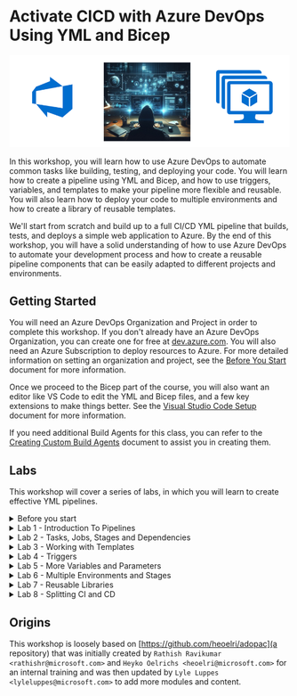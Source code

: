 # Activate CICD with Azure DevOps Using YML and Bicep

![hero](img/hero.png)

In this workshop, you will learn how to use Azure DevOps to automate common tasks like building, testing, and deploying your code. You will learn how to create a pipeline using YML and Bicep, and how to use triggers, variables, and templates to make your pipeline more flexible and reusable. You will also learn how to deploy your code to multiple environments and how to create a library of reusable templates.

We'll start from scratch and build up to a full CI/CD YML pipeline that builds, tests, and deploys a simple web application to Azure. By the end of this workshop, you will have a solid understanding of how to use Azure DevOps to automate your development process and how to create a reusable pipeline components that can be easily adapted to different projects and environments.

## Getting Started

You will need an Azure DevOps Organization and Project in order to complete this workshop. If you don't already have an Azure DevOps Organization, you can create one for free at [dev.azure.com](http://dev.azure.com). You will also need an Azure Subscription to deploy resources to Azure.  For more detailed information on setting an organization and project, see the [Before You Start](/Labs/lab0/before-you-start.md) document for more information.

Once we proceed to the Bicep part of the course, you will also want an editor like VS Code to edit the YML and Bicep files, and a few key extensions to make things better. See the [Visual Studio Code Setup](/Labs/lab0/Visual-Studio-Code.md) document for more information.

If you need additional Build Agents for this class, you can refer to the [Creating Custom Build Agents](/Labs/Build-Agents/README.md) document to assist you in creating them.

## Labs

This workshop will cover a series of labs, in which you will learn to create effective YML pipelines.

<!-- 
* [Lab 1 - Introduction](/Labs/lab1/lab1.md)
* [Lab 2 - Tasks, Jobs, Stages and Dependencies](/Labs/lab2/lab2.md)
* [Lab 3 - Working with Templates](labs/lab3/lab3.md)
* [Lab 4 - Triggers](/Labs/lab4/lab4.md)
* [Lab 5 - More About Variables and Parameters](/Labs/lab5/lab5.md)
* [Lab 6 - Using Multiple Environments and Stages](/Labs/lab6/lab6.md)
* [Lab 7 - Creating Reusable Libraries](/Labs/lab7/lab7.md)
* [Lab 8 - Splitting CI and CD](/Labs/lab8/lab8.md)
-->

<details>
  <summary>Before you start</summary>

* [Lab 0 - Before you start](/Labs/lab0/before-you-start.md)

</details>

<details>
  <summary>Lab 1 - Introduction To Pipelines</summary>

* [Lab 1 - Introduction](/Labs/lab1/lab1.md)
  * [Create a YAML-Pipeline via GUI](/Labs/lab1/lab1.md#11-create-a-yaml-pipeline-via-gui)
  * [Run your pipeline](/Labs/lab1/lab1.md#12-run-your-pipeline)
  * [Analyze the output](/Labs/lab1/lab1.md#13-analyze-the-output)
  * [Use the assistant to add tasks](/Labs/lab1/lab1.md#14-use-the-assistant-to-add-tasks)
  * [Extend the pipeline with variables](/Labs/lab1/lab1.md#15-extend-your-pipeline-with-variables)
  * [Check the pipeline within the repository](/Labs/lab1/lab1.md#16-check-the-pipeline-within-your-repository)

</details>

<details>
  <summary>Lab 2 - Tasks, Jobs, Stages and Dependencies</summary>
  
* [Lab 2 - Tasks, Jobs, Stages and Dependencies](/Labs/lab2/lab2.md)
  * [Separating Tasks into different Jobs](/Labs/lab2/lab2.md#21-separating-tasks-into-different-jobs)
  * [Adding dependencies between Jobs](/Labs/lab2/lab2.md#22-adding-dependencies-between-jobs)
  * [Splitting our pipeline into Stages](/Labs/lab2/lab2.md#23-splitting-our-pipeline-into-stages)
  * [Dependencies between Stages](/Labs/lab2/lab2.md#24-adding-dependencies-between-jobs-and-stages)
  * [Approvals](/Labs/lab2/lab2.md#25-approvals)

</details>

<details>
  <summary>Lab 3 - Working with Templates</summary>

* [Lab 3 - Working with Templates](labs/lab3/lab3.md)
  * [Load steps from templates](/Labs/lab3/lab3.md#31-load-steps-from-templates)
  * [Reusing stages with templates](/Labs/lab3/lab3.md#32-reusing-stages-with-templates)
  * [Conditions](/Labs/lab3/lab3.md#33-conditions)
  * [Skipping stages](labs/lab3/lab3.md#34-skipping-stages)

</details>

<details>
  <summary>Lab 4 - Triggers</summary>
  
* [Lab 4 - Triggers](/Labs/lab4/lab4.md)
  * [Working with triggers and branches](/Labs/lab4/lab4.md#4-1-working-with-triggers-and-branches)
  * [Working with triggers and path](/Labs/lab4/lab4.md#42-working-with-triggers-and-path)
  * [Scheduled Triggers](labs/lab4/lab4.md#43-scheduled-trigger)
  * [Scheduled Triggers](labs/lab4/lab4.md#44-pull-request-triggers)

</details>

<details>
  <summary>Lab 5 - More Variables and Parameters</summary>

* [Lab 5 - More Variables and Parameters](/Labs/lab5/lab5.md)
  * [5.1 Using Parameters](/Labs/lab5/#51-using-parameters)
  * [5.2 Local Variables](/Labs/lab5/#52-local-variables)
  * [5.3 Variable Template Files](/Labs/lab5/#53-variable-template-files)
  * [5.4 Predefined Variables](/Labs/lab5/#54-predefined-variables)
  * [5.5 Creating Variables in Code](/Labs/lab5/#55-creating-variables-in-code)
  * [5.6 Using Variable Groups](/Labs/lab5/#56-using-variable-groups)
  * [5.7 Loading Values from Key Vault](/Labs/lab5/#57-loading-values-from-key-vault)
  * [5.8 Verbose Logs](/Labs/lab5/#58-verbose-logs)

</details>

<details>
  <summary>Lab 6 - Multiple Environments and Stages</summary>

* [Lab 6 - Multiple Environments and Stages](/Labs/lab6/lab6.md)
  * [6.1 Creating AzDO Environments](/Labs/lab6/#61-creating-azdo-environments)
  * [6.2 Deploying to Multiple Environments with Dependencies](/Labs/lab6/#62-deploying-to-multiple-environments-with-dependencies)

</details>

<details>
  <summary>Lab 7 - Reusable Libraries</summary>

* [Lab 7 - Reusable Libraries](/Labs/lab7/lab7.md)
  * [7.1 Creating a Template Repository](/Labs/lab7/#71-creating-a-template-repository)

</details>

<details>
  <summary>Lab 8 - Splitting CI and CD</summary>

* [Lab 8 - Splitting CI and CD](/Labs/lab8/lab8.md)
  * [Build pipelines and artifacts](labs/lab8/lab8.md#81-build-pipelines-and-artifacts)
  * [Working with build artifacts](labs/lab8/lab8.md#82-working-with-build-artifacts)

</details>

## Origins

This workshop is loosely based on [https://github.com/heoelri/adopac](a repository) that was initially created by `Rathish Ravikumar <rathishr@microsoft.com>` and `Heyko Oelrichs <heoelri@microsoft.com>` for an internal training and was then updated by `Lyle Luppes <lyleluppes@microsoft.com>` to add more modules and content.
